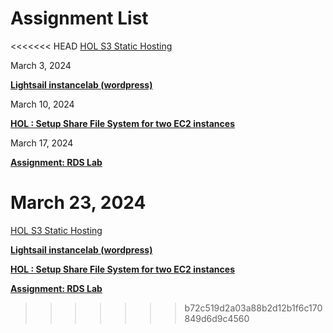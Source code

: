 # Assignment List

<<<<<<< HEAD
[HOL S3 Static Hosting](Assignment%20List%20b695de2afdc943bebcedd4f46506d85f/HOL%20S3%20Static%20Hosting%2082f086ea1e524f218d021aba21108419.md)

March 3, 2024 

[**Lightsail instancelab (wordpress)**](Assignment%20List%20b695de2afdc943bebcedd4f46506d85f/Lightsail%20instancelab%20(wordpress)%2027def48a118d4ef99b4c55b0bda93c2c.md)

March 10, 2024 

[**HOL : Setup Share File System for two EC2 instances** ](Assignment%20List%20b695de2afdc943bebcedd4f46506d85f/HOL%20Setup%20Share%20File%20System%20for%20two%20EC2%20instances%206f28ba10c0e543a496066b03b60954d6.md)

March 17, 2024 

[**Assignment: RDS Lab**](Assignment%20List%20b695de2afdc943bebcedd4f46506d85f/Assignment%20RDS%20Lab%202d579ca49ea34ab4b614c208db31a27f.md)

March 23, 2024
=======
[HOL S3 Static Hosting](Assignment%20List%/HOL%20S3%20Static%20Hosting%.md)



[**Lightsail instancelab (wordpress)**](Assignment%20List%/Lightsail%20instancelab%20(wordpress)%.md)


[**HOL : Setup Share File System for two EC2 instances** ](Assignment%20List%/HOL%20Setup%20Share%20File%20System%20for%20two%20EC2%20instances%.md)



[**Assignment: RDS Lab**](Assignment%20List%/Assignment%20RDS%20Lab%.md)


>>>>>>> b72c519d2a03a88b2d12b1f6c170849d6d9c4560
